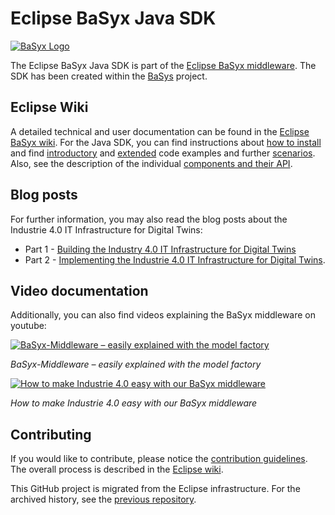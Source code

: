 # Eclipse BaSyx Java SDK
[![BaSyx Logo](https://www.eclipse.org/basyx/img/basyxlogo.png)](https://www.eclipse.org/basyx/)

The Eclipse BaSyx Java SDK is part of the [Eclipse BaSyx middleware](https://www.eclipse.org/basyx/). The SDK has been created within the [BaSys](https://www.basys40.de/) project.

## Eclipse Wiki
A detailed technical and user documentation can be found in the [Eclipse BaSyx wiki](https://wiki.eclipse.org/BaSyx). For the Java SDK, you can find instructions about [how to install](https://wiki.eclipse.org/BaSyx_/_Download_/_Java_Setup) and find [introductory](https://wiki.eclipse.org/BaSyx_/_Introductory_Examples) and [extended](https://wiki.eclipse.org/BaSyx_/_Examples) code examples and further [scenarios](https://wiki.eclipse.org/BaSyx_/_Scenarios). Also, see the description of the individual [components and their API](https://wiki.eclipse.org/BaSyx_/_Documentation_/_API).

## Blog posts

For further information, you may also read the blog posts about the Industrie 4.0 IT Infrastructure for Digital Twins:
- Part 1 - [Building the Industry 4.0 IT Infrastructure for Digital Twins](https://www.iese.fraunhofer.de/blog/industry-4-0-it-infrastructure-for-digital-twins/)
- Part 2 - [Implementing the Industrie 4.0 IT Infrastructure for Digital Twins](https://www.iese.fraunhofer.de/blog/industrie-4-0-it-infrastructure-for-digital-twins-part2/).

## Video documentation

Additionally, you can also find videos explaining the BaSyx middleware on youtube:

[![BaSyx-Middleware – easily explained with the model factory](http://img.youtube.com/vi/bMY8FLhjjRI/mqdefault.jpg)](http://www.youtube.com/watch?v=bMY8FLhjjRI)

*BaSyx-Middleware – easily explained with the model factory*

[![How to make Industrie 4.0 easy with our BaSyx middleware](http://img.youtube.com/vi/kx2F5E5foLU/mqdefault.jpg)](http://www.youtube.com/watch?v=kx2F5E5foLU)

*How to make Industrie 4.0 easy with our BaSyx middleware*

## Contributing

If you would like to contribute, please notice the [contribution guidelines](CONTRIBUTING.md). The overall process is described in the [Eclipse wiki](https://wiki.eclipse.org/BaSyx_/_Developer_/_Contributing).

This GitHub project is migrated from the Eclipse infrastructure. For the archived history, see the [previous repository](https://git.eclipse.org/c/basyx/basyx.git/).
